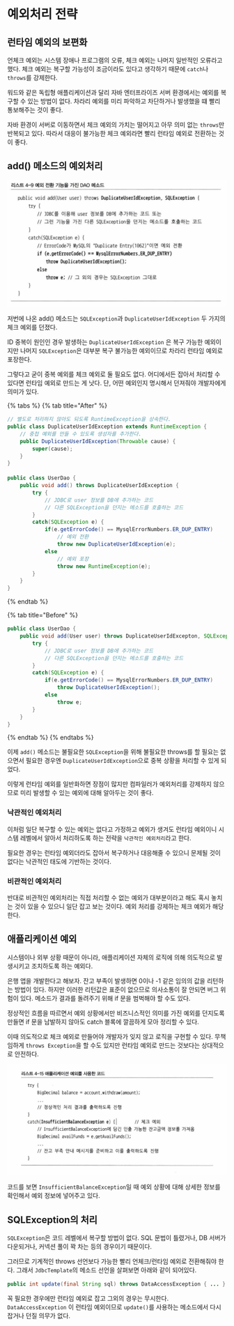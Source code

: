 # 예외처리 전략

## 런타임 예외의 보편화

언체크 예외는 시스템 장애나 프로그램의 오류, 체크 예외는 나머지 일반적인 오류라고 했다. 체크 예외는 복구할 가능성이 조금이라도 있다고 생각하기 때문에 `catch`나 `throws`를 강제한다.

워드와 같은 독립형 애플리케이션과 달리 자바 엔터프라이즈 서버 환경에서는 예외를 복구할 수 있는 방법이 없다. 차라리 예외를 미리 파악하고 차단하거나 발생했을 떄 빨리 통보해주는 것이 좋다.

자바 환경이 서버로 이동하면서 체크 예외의 가치는 떨어지고 아무 의미 없는 `throws`만 반복되고 있다. 따라서 대응이 불가능한 체크 예외라면 빨리 런타임 예외로 전환하는 것이 좋다.

## add\(\) 메소드의 예외처리

![](../../.gitbook/assets/toby/exception09.png)

저번에 나온 add\(\) 메소드는 `SQLException`과 `DuplicateUserIdException` 두 가지의 체크 예외를 던졌다.

ID 중복이 원인인 경우 발생하는 `DuplicateUserIdException` 은 복구 가능한 예외이지만 나머지 `SQLException`은 대부분 복구 불가능한 예외이므로 차라리 런타임 예외로 포장한다.

그렇다고 굳이 중복 예외를 체크 예외로 둘 필요도 없다. 어디에서든 잡아서 처리할 수 있다면 런타임 예외로 만드는 게 낫다. 단, 어떤 예외인지 명시해서 던져줘야 개발자에게 의미가 있다.

{% tabs %}
{% tab title="After" %}
```java
// 별도로 처리하지 않아도 되도록 RuntimeException을 상속한다.
public class DuplicateUserIdException extends RuntimeException {
    // 중첩 예외를 만들 수 있도록 생성자를 추가한다.
    public DuplicateUserIdException(Throwable cause) {
        super(cause);
    }
}

public class UserDao {
    public void add() throws DuplicateUserIdException {
        try {
            // JDBC로 user 정보를 DB에 추가하는 코드
            // 다른 SQLException을 던지는 메소드를 호출하는 코드
        }
        catch(SQLException e) {
            if(e.getErrorCode() == MysqlErrorNumbers.ER_DUP_ENTRY)
                // 예외 전환
                throw new DuplicateUserIdException(e);
            else
                // 예외 포장
                throw new RuntimeException(e);
        }
    }
}
```
{% endtab %}

{% tab title="Before" %}
```java
public class UserDao {
    public void add(User user) throws DuplicateUserIdExcepton, SQLException {
        try {
            // JDBC로 user 정보를 DB에 추가하는 코드
            // 다른 SQLException을 던지는 메소드를 호출하는 코드
        }
        catch(SQLException e) {
            if(e.getErrorCode() == MysqlErrorNumbers.ER_DUP_ENTRY)
                throw DuplicateUserIdException();
            else
                throw e;
        }
    }
}
```
{% endtab %}
{% endtabs %}

이제 `add()` 메소드는 불필요한 `SQLException`을 위해 불필요한 throws를 할 필요는 없으면서 필요한 경우엔 `DuplicateUserIdException`으로 중복 상황을 처리할 수 있게 되었다.

이렇게 런타임 예외를 일반화하면 장점이 많지만 컴파일러가 예외처리를 강제하지 않으므로 미리 발생할 수 있는 예외에 대해 알아두는 것이 좋다.

### 낙관적인 예외처리

이처럼 일단 복구할 수 있는 예외는 없다고 가정하고 예외가 생겨도 런타임 예외이니 시스템 레벨에서 알아서 처리하도록 하는 전략을 `낙관적인 예외처리`라고 한다.

필요한 경우는 런타임 예외더라도 잡아서 복구하거나 대응해줄 수 있으니 문제될 것이 없다는 낙관적인 태도에 기반하는 것이다.

### 비관적인 예외처리

반대로 비관적인 예외처리는 직접 처리할 수 없는 예외가 대부분이라고 해도 혹시 놓치는 것이 있을 수 있으니 일단 잡고 보는 것이다. 예외 처리를 강제하는 체크 예외가 해당한다.

## 애플리케이션 예외

시스템이나 외부 상황 때문이 아니라, 애플리케이션 자체의 로직에 의해 의도적으로 발생시키고 조치하도록 하는 예외다.

은행 앱을 개발한다고 해보자. 잔고 부족이 발생하면 0이나 -1 같은 임의의 값을 리턴하는 방법이 있다. 하지만 이러한 리턴값은 표준이 없으므로 의사소통이 잘 안되면 버그 위험이 있다. 메소드가 결과를 돌려주기 위해 if 문을 범벅해야 할 수도 있다.

정상적인 흐름을 따르면서 예외 상황에서만 비즈니스적인 의미를 가진 예외를 던지도록 만들면 if 문을 남발하지 않아도 catch 블록에 깔끔하게 모아 정리할 수 있다.

이때 의도적으로 체크 예외로 만들어야 개발자가 잊지 않고 로직을 구현할 수 있다. 무책임하게 `throws Exception`을 할 수도 있지만 런타임 예외로 만드는 것보다는 상대적으로 안전하다.

![](../../.gitbook/assets/toby/20200203154912.png)

코드를 보면 `InsufficientBalanceException`일 때 예외 상황에 대해 상세한 정보를 확인해서 예외 정보에 넣어주고 있다.

## SQLException의 처리

`SQLException`은 코드 레벨에서 복구할 방법이 없다. SQL 문법이 틀렸거나, DB 서버가 다운되거나, 커넥션 풀이 꽉 차는 등의 경우이기 때문이다.

그러므로 기계적인 throws 선언보다 가능한 빨리 언체크/런타임 예외로 전환해줘야 한다. 그래서 `JdbcTemplate`의 메소드 선언을 살펴보면 아래와 같이 되어있다.

```java
public int update(final String sql) throws DataAccessException { ... }
```

꼭 필요한 경우에만 런타임 예외로 잡고 그외의 경우는 무시한다. `DataAccessException` 이 런타임 예외이므로 `update()`를 사용하는 메소드에서 다시 잡거나 던질 의무가 없다.